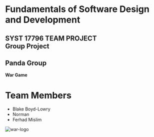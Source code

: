 <h1> Fundamentals of Software Design and Development<br></h1>
<h2> SYST 17796 TEAM PROJECT<br> Group Project</h2>
<h2>Panda Group</h2> 
<strong>War Game</strong>

# Team Members
<ul>
  <li>Blake Boyd-Lowry</li>
  <li>Norman</li>
  <li>Ferhad Mislim</li>
</ul>

![war-logo](https://user-images.githubusercontent.com/78104033/109760148-36e55780-7bbc-11eb-980a-04a871de747b.png)


